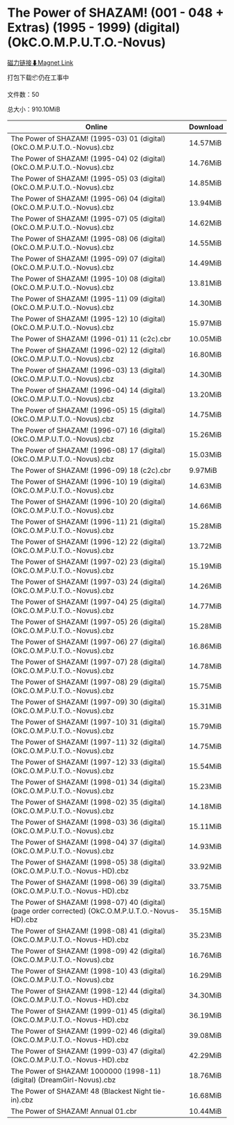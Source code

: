 # The Power of SHAZAM! (001 - 048 + Extras) (1995 - 1999) (digital) (OkC.O.M.P.U.T.O.-Novus)

[磁力链接⬇Magnet Link](magnet:?xt=urn:btih:37a5f0786c0eb9a62de080d0fde2e5901ef72d1f&dn=The%20Power%20of%20SHAZAM%21%20%28001%20-%20048%20%2B%20Extras%29%20%281995%20-%201999%29%20%28digital%29%20%28OkC.O.M.P.U.T.O.-Novus%29)

打包下载📦仍在工事中

文件数：50

总大小：910.10MiB

Online | Download
--- | ---
The Power of SHAZAM! (1995-03) 01 (digital) (OkC.O.M.P.U.T.O.-Novus).cbz | 14.57MiB
The Power of SHAZAM! (1995-04) 02 (digital) (OkC.O.M.P.U.T.O.-Novus).cbz | 14.76MiB
The Power of SHAZAM! (1995-05) 03 (digital) (OkC.O.M.P.U.T.O.-Novus).cbz | 14.85MiB
The Power of SHAZAM! (1995-06) 04 (digital) (OkC.O.M.P.U.T.O.-Novus).cbz | 13.94MiB
The Power of SHAZAM! (1995-07) 05 (digital) (OkC.O.M.P.U.T.O.-Novus).cbz | 14.62MiB
The Power of SHAZAM! (1995-08) 06 (digital) (OkC.O.M.P.U.T.O.-Novus).cbz | 14.55MiB
The Power of SHAZAM! (1995-09) 07 (digital) (OkC.O.M.P.U.T.O.-Novus).cbz | 14.49MiB
The Power of SHAZAM! (1995-10) 08 (digital) (OkC.O.M.P.U.T.O.-Novus).cbz | 13.81MiB
The Power of SHAZAM! (1995-11) 09 (digital) (OkC.O.M.P.U.T.O.-Novus).cbz | 14.30MiB
The Power of SHAZAM! (1995-12) 10 (digital) (OkC.O.M.P.U.T.O.-Novus).cbz | 15.97MiB
The Power of SHAZAM! (1996-01) 11 (c2c).cbr | 10.05MiB
The Power of SHAZAM! (1996-02) 12 (digital) (OkC.O.M.P.U.T.O.-Novus).cbz | 16.80MiB
The Power of SHAZAM! (1996-03) 13 (digital) (OkC.O.M.P.U.T.O.-Novus).cbz | 14.30MiB
The Power of SHAZAM! (1996-04) 14 (digital) (OkC.O.M.P.U.T.O.-Novus).cbz | 13.20MiB
The Power of SHAZAM! (1996-05) 15 (digital) (OkC.O.M.P.U.T.O.-Novus).cbz | 14.75MiB
The Power of SHAZAM! (1996-07) 16 (digital) (OkC.O.M.P.U.T.O.-Novus).cbz | 15.26MiB
The Power of SHAZAM! (1996-08) 17 (digital) (OkC.O.M.P.U.T.O.-Novus).cbz | 15.03MiB
The Power of SHAZAM! (1996-09) 18 (c2c).cbr | 9.97MiB
The Power of SHAZAM! (1996-10) 19 (digital) (OkC.O.M.P.U.T.O.-Novus).cbz | 14.63MiB
The Power of SHAZAM! (1996-10) 20 (digital) (OkC.O.M.P.U.T.O.-Novus).cbz | 14.66MiB
The Power of SHAZAM! (1996-11) 21 (digital) (OkC.O.M.P.U.T.O.-Novus).cbz | 15.28MiB
The Power of SHAZAM! (1996-12) 22 (digital) (OkC.O.M.P.U.T.O.-Novus).cbz | 13.72MiB
The Power of SHAZAM! (1997-02) 23 (digital) (OkC.O.M.P.U.T.O.-Novus).cbz | 15.19MiB
The Power of SHAZAM! (1997-03) 24 (digital) (OkC.O.M.P.U.T.O.-Novus).cbz | 14.26MiB
The Power of SHAZAM! (1997-04) 25 (digital) (OkC.O.M.P.U.T.O.-Novus).cbz | 14.77MiB
The Power of SHAZAM! (1997-05) 26 (digital) (OkC.O.M.P.U.T.O.-Novus).cbz | 15.28MiB
The Power of SHAZAM! (1997-06) 27 (digital) (OkC.O.M.P.U.T.O.-Novus).cbz | 16.86MiB
The Power of SHAZAM! (1997-07) 28 (digital) (OkC.O.M.P.U.T.O.-Novus).cbz | 14.78MiB
The Power of SHAZAM! (1997-08) 29 (digital) (OkC.O.M.P.U.T.O.-Novus).cbz | 15.75MiB
The Power of SHAZAM! (1997-09) 30 (digital) (OkC.O.M.P.U.T.O.-Novus).cbz | 15.31MiB
The Power of SHAZAM! (1997-10) 31 (digital) (OkC.O.M.P.U.T.O.-Novus).cbz | 15.79MiB
The Power of SHAZAM! (1997-11) 32 (digital) (OkC.O.M.P.U.T.O.-Novus).cbz | 14.75MiB
The Power of SHAZAM! (1997-12) 33 (digital) (OkC.O.M.P.U.T.O.-Novus).cbz | 15.54MiB
The Power of SHAZAM! (1998-01) 34 (digital) (OkC.O.M.P.U.T.O.-Novus).cbz | 15.23MiB
The Power of SHAZAM! (1998-02) 35 (digital) (OkC.O.M.P.U.T.O.-Novus).cbz | 14.18MiB
The Power of SHAZAM! (1998-03) 36 (digital) (OkC.O.M.P.U.T.O.-Novus).cbz | 15.11MiB
The Power of SHAZAM! (1998-04) 37 (digital) (OkC.O.M.P.U.T.O.-Novus).cbz | 14.93MiB
The Power of SHAZAM! (1998-05) 38 (digital) (OkC.O.M.P.U.T.O.-Novus-HD).cbz | 33.92MiB
The Power of SHAZAM! (1998-06) 39 (digital) (OkC.O.M.P.U.T.O.-Novus-HD).cbz | 33.75MiB
The Power of SHAZAM! (1998-07) 40 (digital) (page order corrected) (OkC.O.M.P.U.T.O.-Novus-HD).cbz | 35.15MiB
The Power of SHAZAM! (1998-08) 41 (digital) (OkC.O.M.P.U.T.O.-Novus-HD).cbz | 35.23MiB
The Power of SHAZAM! (1998-09) 42 (digital) (OkC.O.M.P.U.T.O.-Novus).cbz | 16.76MiB
The Power of SHAZAM! (1998-10) 43 (digital) (OkC.O.M.P.U.T.O.-Novus).cbz | 16.29MiB
The Power of SHAZAM! (1998-12) 44 (digital) (OkC.O.M.P.U.T.O.-Novus-HD).cbz | 34.30MiB
The Power of SHAZAM! (1999-01) 45 (digital) (OkC.O.M.P.U.T.O.-Novus-HD).cbz | 36.19MiB
The Power of SHAZAM! (1999-02) 46 (digital) (OkC.O.M.P.U.T.O.-Novus-HD).cbz | 39.08MiB
The Power of SHAZAM! (1999-03) 47 (digital) (OkC.O.M.P.U.T.O.-Novus-HD).cbz | 42.29MiB
The Power of SHAZAM! 1000000 (1998-11) (digital) (DreamGirl-Novus).cbz | 18.76MiB
The Power of SHAZAM! 48 (Blackest Night tie-in).cbz | 16.68MiB
The Power of SHAZAM! Annual 01.cbr | 10.44MiB
